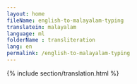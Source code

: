 ```yaml
--- 
layout: home 
fileName: english-to-malayalam-typing
translatein: malayalam
language: ml
folderName : transliteration
lang: en
permalink: /english-to-malayalam-typing
---
```

{% include section/translation.html %}